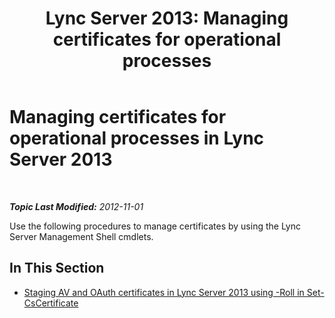 ﻿---
title: 'Lync Server 2013: Managing certificates for operational processes'
TOCTitle: Managing certificates for operational processes
ms:assetid: 328d2ae3-9d43-46bd-98a6-520726d55492
ms:mtpsurl: https://technet.microsoft.com/en-us/library/JJ688017(v=OCS.15)
ms:contentKeyID: 49733607
ms.date: 07/23/2014
mtps_version: v=OCS.15
---

<div data-xmlns="http://www.w3.org/1999/xhtml">

<div class="topic" data-xmlns="http://www.w3.org/1999/xhtml" data-msxsl="urn:schemas-microsoft-com:xslt" data-cs="http://msdn.microsoft.com/en-us/">

<div data-asp="http://msdn2.microsoft.com/asp">

# Managing certificates for operational processes in Lync Server 2013

</div>

<div id="mainSection">

<div id="mainBody">

<span> </span>

_**Topic Last Modified:** 2012-11-01_

Use the following procedures to manage certificates by using the Lync Server Management Shell cmdlets.

<div>

## In This Section

  - [Staging AV and OAuth certificates in Lync Server 2013 using -Roll in Set-CsCertificate](lync-server-2013-staging-av-and-oauth-certificates-using-roll-in-https://docs.microsoft.com/en-us/powershell/module/skype/Set-CsCertificate)

</div>

</div>

<span> </span>

</div>

</div>

</div>

